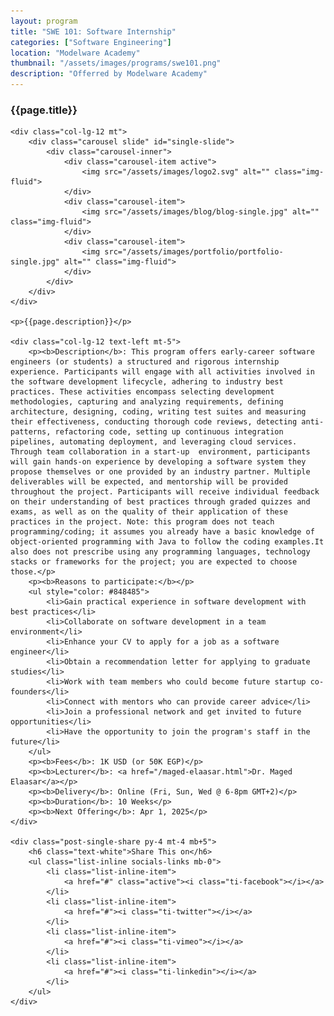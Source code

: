 ```yaml
---
layout: program
title: "SWE 101: Software Internship"
categories: ["Software Engineering"]
location: "Modelware Academy"
thumbnail: "/assets/images/programs/swe101.png"
description: "Offerred by Modelware Academy"
---
```

<div class="col-lg-8 text-center">
	<h3 class="mb-3 mt">{{page.title}}</h3>

	<div class="col-lg-12 mt">
		<div class="carousel slide" id="single-slide">
			<div class="carousel-inner">
				<div class="carousel-item active">
					<img src="/assets/images/logo2.svg" alt="" class="img-fluid">
				</div>
				<div class="carousel-item">
					<img src="/assets/images/blog/blog-single.jpg" alt="" class="img-fluid">
				</div>
				<div class="carousel-item">
					<img src="/assets/images/portfolio/portfolio-single.jpg" alt="" class="img-fluid">
				</div>
			</div>
		</div>
	</div>

	<p>{{page.description}}</p>

	<div class="col-lg-12 text-left mt-5">
		<p><b>Description</b>: This program offers early-career software engineers (or students) a structured and rigorous internship experience. Participants will engage with all activities involved in the software development lifecycle, adhering to industry best practices. These activities encompass selecting development methodologies, capturing and analyzing requirements, defining architecture, designing, coding, writing test suites and measuring their effectiveness, conducting thorough code reviews, detecting anti-patterns, refactoring code, setting up continuous integration pipelines, automating deployment, and leveraging cloud services. Through team collaboration in a start-up  environment, participants will gain hands-on experience by developing a software system they propose themselves or one provided by an industry partner. Multiple deliverables will be expected, and mentorship will be provided throughout the project. Participants will receive individual feedback on their understanding of best practices through graded quizzes and exams, as well as on the quality of their application of these practices in the project. Note: this program does not teach programming/coding; it assumes you already have a basic knowledge of object-oriented programming with Java to follow the coding examples.It also does not prescribe using any programming languages, technology stacks or frameworks for the project; you are expected to choose those.</p>
		<p><b>Reasons to participate:</b></p>
		<ul style="color: #848485">
			<li>Gain practical experience in software development with best practices</li>
			<li>Collaborate on software development in a team environment</li>
			<li>Enhance your CV to apply for a job as a software engineer</li>
			<li>Obtain a recommendation letter for applying to graduate studies</li>
			<li>Work with team members who could become future startup co-founders</li>
			<li>Connect with mentors who can provide career advice</li>
			<li>Join a professional network and get invited to future opportunities</li>
			<li>Have the opportunity to join the program's staff in the future</li>
		</ul>
		<p><b>Fees</b>: 1K USD (or 50K EGP)</p>
		<p><b>Lecturer</b>: <a href="/maged-elaasar.html">Dr. Maged Elaasar</a></p>
		<p><b>Delivery</b>: Online (Fri, Sun, Wed @ 6-8pm GMT+2)</p>
		<p><b>Duration</b>: 10 Weeks</p>
		<p><b>Next Offering</b>: Apr 1, 2025</p>
	</div>

	<div class="post-single-share py-4 mt-4 mb+5">
		<h6 class="text-white">Share This on</h6>
		<ul class="list-inline socials-links mb-0">
			<li class="list-inline-item">
				<a href="#" class="active"><i class="ti-facebook"></i></a>
			</li>
			<li class="list-inline-item">
				<a href="#"><i class="ti-twitter"></i></a>
			</li>
			<li class="list-inline-item">
				<a href="#"><i class="ti-vimeo"></i></a>
			</li>
			<li class="list-inline-item">
				<a href="#"><i class="ti-linkedin"></i></a>
			</li>
		</ul>
	</div>
</div>